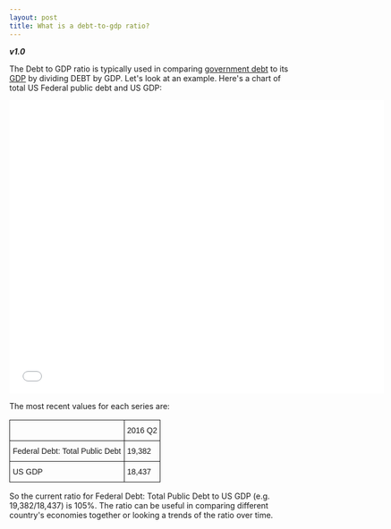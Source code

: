 ```yaml
---
layout: post
title: What is a debt-to-gdp ratio? 
---
```


**_v1.0_**

The Debt to GDP ratio is typically used in comparing [government debt](http://hackeconomics.com/what-is-government-debt/) to its [GDP](http://hackeconomics.com/what-is-government-debt/) by dividing DEBT by GDP. Let's look at an example. Here's a chart of total US Federal public debt and US GDP:

<iframe src="//fred.stlouisfed.org/graph/graph-landing.php?g=6W0i&width=670&height=475" scrolling="no" frameborder="0" style="overflow:hidden; width:670px; height:525px;" allowTransparency="true"></iframe>

The most recent values for each series are:

<style type="text/css">
.tg  {border-collapse:collapse;border-spacing:0;}
.tg td{font-family:Arial, sans-serif;font-size:14px;padding:10px 5px;border-style:solid;border-width:1px;overflow:hidden;word-break:normal;}
.tg th{font-family:Arial, sans-serif;font-size:14px;font-weight:normal;padding:10px 5px;border-style:solid;border-width:1px;overflow:hidden;word-break:normal;}
.tg .tg-yw4l{vertical-align:top}
</style>
<table class="tg">
  <tr>
    <th class="tg-yw4l"></th>
    <th class="tg-yw4l">2016 Q2</th>
  </tr>
  <tr>
    <td class="tg-yw4l">Federal Debt: Total Public Debt</td>
    <td class="tg-yw4l">19,382</td>
  </tr>
  <tr>
    <td class="tg-yw4l">US GDP</td>
    <td class="tg-yw4l">18,437</td>
  </tr>
</table>

So the current ratio for Federal Debt: Total Public Debt to US GDP (e.g. 19,382/18,437) is 105%. The ratio can be useful in comparing different country's economies together or looking a trends of the ratio over time.
